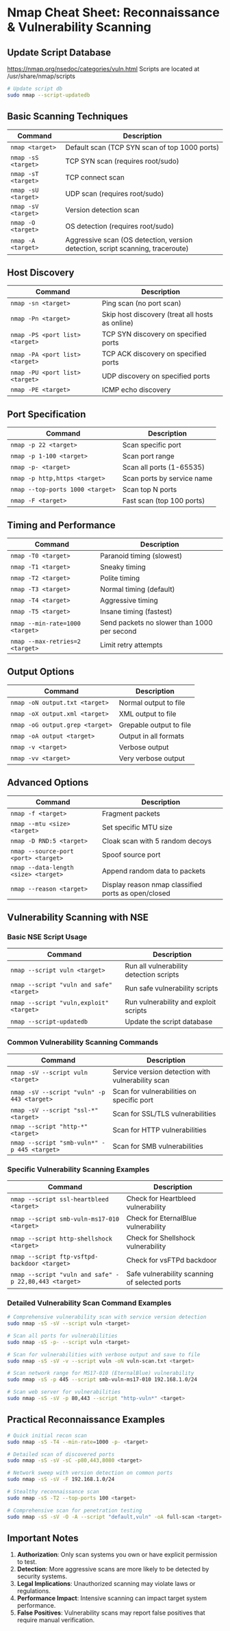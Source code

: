 # Nmap Cheat Sheet: Reconnaissance & Vulnerability Scanning

## Update Script Database
https://nmap.org/nsedoc/categories/vuln.html
Scripts are located at /usr/share/nmap/scripts

```bash
# Update script db
sudo nmap --script-updatedb
```

## Basic Scanning Techniques

| Command | Description |
|---------|-------------|
| `nmap <target>` | Default scan (TCP SYN scan of top 1000 ports) |
| `nmap -sS <target>` | TCP SYN scan (requires root/sudo) |
| `nmap -sT <target>` | TCP connect scan |
| `nmap -sU <target>` | UDP scan (requires root/sudo) |
| `nmap -sV <target>` | Version detection scan |
| `nmap -O <target>` | OS detection (requires root/sudo) |
| `nmap -A <target>` | Aggressive scan (OS detection, version detection, script scanning, traceroute) |

## Host Discovery

| Command | Description |
|---------|-------------|
| `nmap -sn <target>` | Ping scan (no port scan) |
| `nmap -Pn <target>` | Skip host discovery (treat all hosts as online) |
| `nmap -PS <port list> <target>` | TCP SYN discovery on specified ports |
| `nmap -PA <port list> <target>` | TCP ACK discovery on specified ports |
| `nmap -PU <port list> <target>` | UDP discovery on specified ports |
| `nmap -PE <target>` | ICMP echo discovery |

## Port Specification

| Command | Description |
|---------|-------------|
| `nmap -p 22 <target>` | Scan specific port |
| `nmap -p 1-100 <target>` | Scan port range |
| `nmap -p- <target>` | Scan all ports (1-65535) |
| `nmap -p http,https <target>` | Scan ports by service name |
| `nmap --top-ports 1000 <target>` | Scan top N ports |
| `nmap -F <target>` | Fast scan (top 100 ports) |

## Timing and Performance

| Command | Description |
|---------|-------------|
| `nmap -T0 <target>` | Paranoid timing (slowest) |
| `nmap -T1 <target>` | Sneaky timing |
| `nmap -T2 <target>` | Polite timing |
| `nmap -T3 <target>` | Normal timing (default) |
| `nmap -T4 <target>` | Aggressive timing |
| `nmap -T5 <target>` | Insane timing (fastest) |
| `nmap --min-rate=1000 <target>` | Send packets no slower than 1000 per second |
| `nmap --max-retries=2 <target>` | Limit retry attempts |

## Output Options

| Command | Description |
|---------|-------------|
| `nmap -oN output.txt <target>` | Normal output to file |
| `nmap -oX output.xml <target>` | XML output to file |
| `nmap -oG output.grep <target>` | Grepable output to file |
| `nmap -oA output <target>` | Output in all formats |
| `nmap -v <target>` | Verbose output |
| `nmap -vv <target>` | Very verbose output |

## Advanced Options

| Command | Description |
|---------|-------------|
| `nmap -f <target>` | Fragment packets |
| `nmap --mtu <size> <target>` | Set specific MTU size |
| `nmap -D RND:5 <target>` | Cloak scan with 5 random decoys |
| `nmap --source-port <port> <target>` | Spoof source port |
| `nmap --data-length <size> <target>` | Append random data to packets |
| `nmap --reason <target>` | Display reason nmap classified ports as open/closed |

## Vulnerability Scanning with NSE

### Basic NSE Script Usage

| Command | Description |
|---------|-------------|
| `nmap --script vuln <target>` | Run all vulnerability detection scripts |
| `nmap --script "vuln and safe" <target>` | Run safe vulnerability scripts |
| `nmap --script "vuln,exploit" <target>` | Run vulnerability and exploit scripts |
| `nmap --script-updatedb` | Update the script database |

### Common Vulnerability Scanning Commands

| Command | Description |
|---------|-------------|
| `nmap -sV --script vuln <target>` | Service version detection with vulnerability scan |
| `nmap -sV --script "vuln" -p 443 <target>` | Scan for vulnerabilities on specific port |
| `nmap -sV --script "ssl-*" <target>` | Scan for SSL/TLS vulnerabilities |
| `nmap --script "http-*" <target>` | Scan for HTTP vulnerabilities |
| `nmap --script "smb-vuln*" -p 445 <target>` | Scan for SMB vulnerabilities |

### Specific Vulnerability Scanning Examples

| Command | Description |
|---------|-------------|
| `nmap --script ssl-heartbleed <target>` | Check for Heartbleed vulnerability |
| `nmap --script smb-vuln-ms17-010 <target>` | Check for EternalBlue vulnerability |
| `nmap --script http-shellshock <target>` | Check for Shellshock vulnerability |
| `nmap --script ftp-vsftpd-backdoor <target>` | Check for vsFTPd backdoor |
| `nmap --script "vuln and safe" -p 22,80,443 <target>` | Safe vulnerability scanning of selected ports |

### Detailed Vulnerability Scan Command Examples

```bash
# Comprehensive vulnerability scan with service version detection
sudo nmap -sS -sV --script vuln <target>

# Scan all ports for vulnerabilities
sudo nmap -sS -p- --script vuln <target>

# Scan for vulnerabilities with verbose output and save to file
sudo nmap -sS -sV -v --script vuln -oN vuln-scan.txt <target>

# Scan network range for MS17-010 (EternalBlue) vulnerability
sudo nmap -sS -p 445 --script smb-vuln-ms17-010 192.168.1.0/24

# Scan web server for vulnerabilities
sudo nmap -sS -sV -p 80,443 --script "http-vuln*" <target>
```

## Practical Reconnaissance Examples

```bash
# Quick initial recon scan
sudo nmap -sS -T4 --min-rate=1000 -p- <target>

# Detailed scan of discovered ports
sudo nmap -sS -sV -sC -p80,443,8080 <target>

# Network sweep with version detection on common ports
sudo nmap -sS -sV -F 192.168.1.0/24

# Stealthy reconnaissance scan
sudo nmap -sS -T2 --top-ports 100 <target>

# Comprehensive scan for penetration testing
sudo nmap -sS -sV -O -A --script "default,vuln" -oA full-scan <target>
```

## Important Notes

1. **Authorization**: Only scan systems you own or have explicit permission to test.
2. **Detection**: More aggressive scans are more likely to be detected by security systems.
3. **Legal Implications**: Unauthorized scanning may violate laws or regulations.
4. **Performance Impact**: Intensive scanning can impact target system performance.
5. **False Positives**: Vulnerability scans may report false positives that require manual verification.
